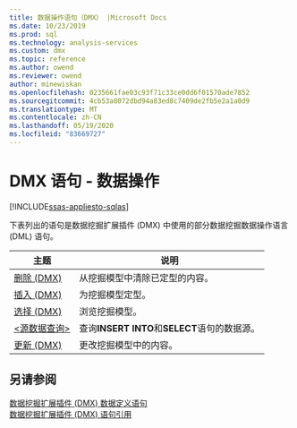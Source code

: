 ```yaml
---
title: 数据操作语句（DMX） |Microsoft Docs
ms.date: 10/23/2019
ms.prod: sql
ms.technology: analysis-services
ms.custom: dmx
ms.topic: reference
ms.author: owend
ms.reviewer: owend
author: minewiskan
ms.openlocfilehash: 0235661fae03c93f71c33ce0dd6f01570ade7852
ms.sourcegitcommit: 4cb53a8072dbd94a83ed8c7409de2fb5e2a1a0d9
ms.translationtype: MT
ms.contentlocale: zh-CN
ms.lasthandoff: 05/19/2020
ms.locfileid: "83669727"
---
```

# <a name="dmx-statements---data-manipulation"></a>DMX 语句 - 数据操作
[!INCLUDE[ssas-appliesto-sqlas](../includes/ssas-appliesto-sqlas.md)]

  下表列出的语句是数据挖掘扩展插件 (DMX) 中使用的部分数据挖掘数据操作语言 (DML) 语句。  
  
|主题|说明|  
|-----------|-----------------|  
|[删除 &#40;DMX&#41;](../dmx/delete-dmx.md)|从挖掘模型中清除已定型的内容。|  
|[插入 &#40;DMX&#41;](../dmx/insert-into-dmx.md)|为挖掘模型定型。|  
|[选择 &#40;DMX&#41;](../dmx/select-dmx.md)|浏览挖掘模型。|  
|[&#60;源数据查询&#62;](../dmx/source-data-query.md)|查询**INSERT INTO**和**SELECT**语句的数据源。|  
|[更新 &#40;DMX&#41;](../dmx/update-dmx.md)|更改挖掘模型中的内容。|  
  
## <a name="see-also"></a>另请参阅  
 [数据挖掘扩展插件 &#40;DMX&#41; 数据定义语句](../dmx/dmx-statements-data-definition.md)   
 [数据挖掘扩展插件 (DMX) 语句引用](../dmx/data-mining-extensions-dmx-statements.md)  
  
  
